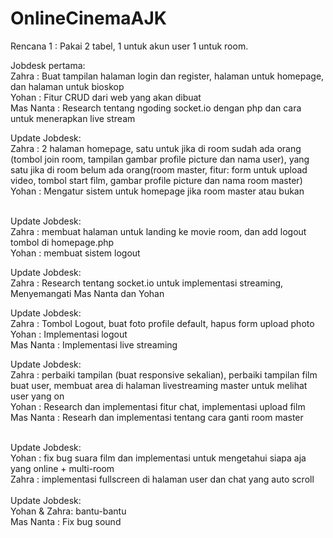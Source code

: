 # OnlineCinemaAJK

Rencana 1 :
  Pakai 2 tabel, 1 untuk akun user 1 untuk room.

Jobdesk pertama: <br>
  Zahra : Buat tampilan halaman login dan register, halaman untuk homepage, dan halaman untuk bioskop <br>
  Yohan : Fitur CRUD dari web yang akan dibuat <br>
  Mas Nanta : Research tentang ngoding socket.io dengan php dan cara untuk menerapkan live stream<br>

Update Jobdesk: <br>
  Zahra : 2 halaman homepage, satu untuk jika di room sudah ada orang (tombol join room, tampilan gambar profile picture dan nama user), yang satu jika di room belum ada orang(room master, fitur: form untuk upload video, tombol start film, gambar profile picture dan nama room master) <br>
  Yohan : Mengatur sistem untuk homepage jika room master atau bukan <br><br>
  
Update Jobdesk: <br>
  Zahra : membuat halaman untuk landing ke movie room, dan add logout tombol di homepage.php<br>
  Yohan : membuat sistem logout<br>

Update Jobdesk: <br>
  Zahra : Research tentang socket.io untuk implementasi streaming, Menyemangati Mas Nanta dan Yohan<br>

Update Jobdesk: <br>
  Zahra : Tombol Logout, buat foto profile default, hapus form upload photo<br>
  Yohan : Implementasi logout<br>
  Mas Nanta : Implementasi live streaming<br>

Update Jobdesk: <br>
  Zahra : perbaiki tampilan (buat responsive sekalian), perbaiki tampilan film buat user, membuat area di halaman livestreaming master untuk melihat user yang on<br>
  Yohan : Research dan implementasi fitur chat, implementasi upload film<br>
  Mas Nanta : Researh dan implementasi tentang cara ganti room master<br><br>

Update Jobdesk: <br>
  Yohan : fix bug suara film dan implementasi untuk mengetahui siapa aja yang online + multi-room<br>
  Zahra : implementasi fullscreen di halaman user dan chat yang auto scroll<br><br>
Update Jobdesk: <br>
  Yohan & Zahra: bantu-bantu<br>
  Mas Nanta : Fix bug sound<br><br>

